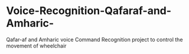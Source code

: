 # Voice-Recognition-Qafaraf-and-Amharic-
Qafar-af and Amharic voice Command Recognition project to control the movement of wheelchair
